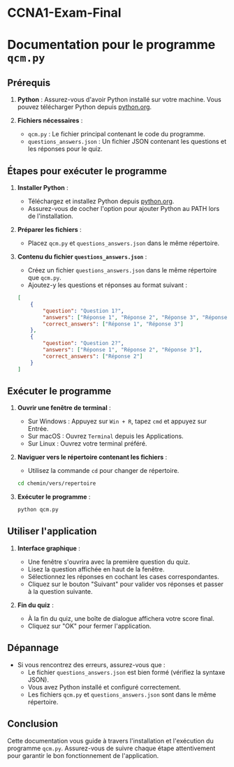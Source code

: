 # CCNA1-Exam-Final

# Documentation pour le programme `qcm.py`

## Prérequis

1. **Python** : Assurez-vous d'avoir Python installé sur votre machine. Vous pouvez télécharger Python depuis [python.org](https://www.python.org/downloads/).

2. **Fichiers nécessaires** :
   - `qcm.py` : Le fichier principal contenant le code du programme.
   - `questions_answers.json` : Un fichier JSON contenant les questions et les réponses pour le quiz.

## Étapes pour exécuter le programme

1. **Installer Python** :
   - Téléchargez et installez Python depuis [python.org](https://www.python.org/downloads/).
   - Assurez-vous de cocher l'option pour ajouter Python au PATH lors de l'installation.

2. **Préparer les fichiers** :
   - Placez `qcm.py` et `questions_answers.json` dans le même répertoire.

3. **Contenu du fichier `questions_answers.json`** :
   - Créez un fichier `questions_answers.json` dans le même répertoire que `qcm.py`.
   - Ajoutez-y les questions et réponses au format suivant :

    ```json
    [
        {
            "question": "Question 1?",
            "answers": ["Réponse 1", "Réponse 2", "Réponse 3", "Réponse 4"],
            "correct_answers": ["Réponse 1", "Réponse 3"]
        },
        {
            "question": "Question 2?",
            "answers": ["Réponse 1", "Réponse 2", "Réponse 3"],
            "correct_answers": ["Réponse 2"]
        }
    ]
    ```

## Exécuter le programme

1. **Ouvrir une fenêtre de terminal** :
   - Sur Windows : Appuyez sur `Win + R`, tapez `cmd` et appuyez sur Entrée.
   - Sur macOS : Ouvrez `Terminal` depuis les Applications.
   - Sur Linux : Ouvrez votre terminal préféré.

2. **Naviguer vers le répertoire contenant les fichiers** :
   - Utilisez la commande `cd` pour changer de répertoire.

    ```sh
    cd chemin/vers/repertoire
    ```

3. **Exécuter le programme** :

    ```sh
    python qcm.py
    ```

## Utiliser l'application

1. **Interface graphique** :
   - Une fenêtre s'ouvrira avec la première question du quiz.
   - Lisez la question affichée en haut de la fenêtre.
   - Sélectionnez les réponses en cochant les cases correspondantes.
   - Cliquez sur le bouton "Suivant" pour valider vos réponses et passer à la question suivante.

2. **Fin du quiz** :
   - À la fin du quiz, une boîte de dialogue affichera votre score final.
   - Cliquez sur "OK" pour fermer l'application.

## Dépannage

- Si vous rencontrez des erreurs, assurez-vous que :
  - Le fichier `questions_answers.json` est bien formé (vérifiez la syntaxe JSON).
  - Vous avez Python installé et configuré correctement.
  - Les fichiers `qcm.py` et `questions_answers.json` sont dans le même répertoire.

## Conclusion

Cette documentation vous guide à travers l'installation et l'exécution du programme `qcm.py`. Assurez-vous de suivre chaque étape attentivement pour garantir le bon fonctionnement de l'application.